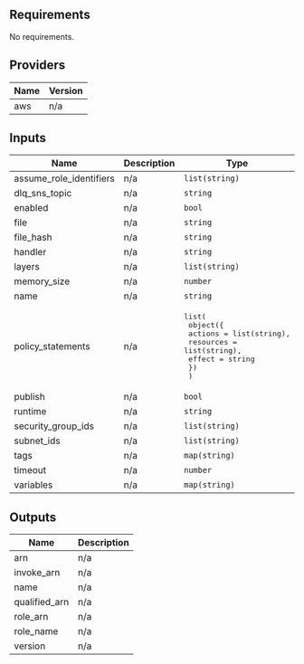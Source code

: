 ## Requirements

No requirements.

## Providers

| Name | Version |
|------|---------|
| aws | n/a |

## Inputs

| Name | Description | Type | Default | Required |
|------|-------------|------|---------|:--------:|
| assume\_role\_identifiers | n/a | `list(string)` | `[]` | no |
| dlq\_sns\_topic | n/a | `string` | `""` | no |
| enabled | n/a | `bool` | `true` | no |
| file | n/a | `string` | n/a | yes |
| file\_hash | n/a | `string` | `null` | no |
| handler | n/a | `string` | `"index.handler"` | no |
| layers | n/a | `list(string)` | `[]` | no |
| memory\_size | n/a | `number` | `128` | no |
| name | n/a | `string` | n/a | yes |
| policy\_statements | n/a | <pre>list(<br>    object({<br>      actions   = list(string),<br>      resources = list(string),<br>      effect    = string<br>    })<br>  )</pre> | `[]` | no |
| publish | n/a | `bool` | `false` | no |
| runtime | n/a | `string` | `"nodejs12.x"` | no |
| security\_group\_ids | n/a | `list(string)` | `[]` | no |
| subnet\_ids | n/a | `list(string)` | `[]` | no |
| tags | n/a | `map(string)` | `{}` | no |
| timeout | n/a | `number` | `3` | no |
| variables | n/a | `map(string)` | `{}` | no |

## Outputs

| Name | Description |
|------|-------------|
| arn | n/a |
| invoke\_arn | n/a |
| name | n/a |
| qualified\_arn | n/a |
| role\_arn | n/a |
| role\_name | n/a |
| version | n/a |

